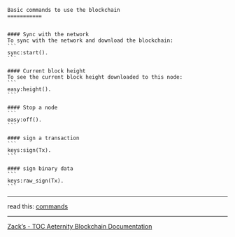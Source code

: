 ````
Basic commands to use the blockchain
===========


#### Sync with the network
To sync with the network and download the blockchain: 
```
sync:start().
```

#### Current block height
To see the current block height downloaded to this node:
```
easy:height().
```

#### Stop a node
```
easy:off().
```

#### sign a transaction
```
keys:sign(Tx).
```

#### sign binary data
```
keys:raw_sign(Tx).
```
````

***
read this: [commands](commands)
***
[Zack’s - TOC Aeternity Blockchain Documentation](Zack_Docs_TOC)